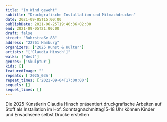 ```yaml
---
title: "Im Wind geweht"
subtitle: "Druckgrafische Installation und Mitmachdrucken"
date: 2021-09-05T15:00:00
publishDate: 2021-06-25T19:40:36+02:00
end: 2021-09-05T21:00:00
draft: false
street: "Ruhrstraße 88"
address: "22761 Hamburg"
organizers: ["2025 Kunst & Kultur"]
artists: "['Claudia Hinsch']"
walks: ['West']
genres: ['Skulptur']
kids: []
featuredImage: ""
repeats: ['2025_03A']
repeat_times: ['2021-09-04T17:00:00']
sequels: []
sequel_times: []
---
```


Die 2025 Künstlerin Claudia Hinsch präsentiert druckgrafische Arbeiten auf Stoff als Installation im Hof. Sonntagnachmittag15-18 Uhr können Kinder und Erwachsene selbst Drucke erstellen